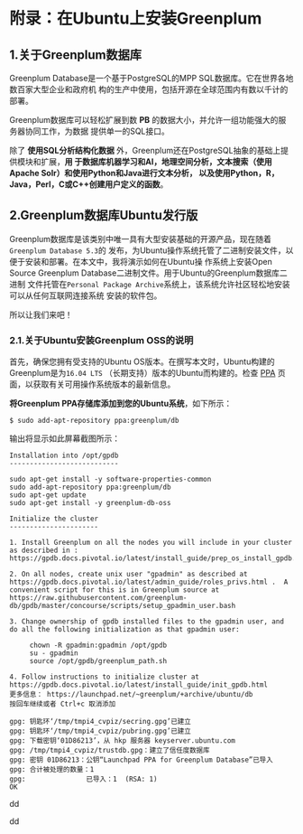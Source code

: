 附录：在Ubuntu上安装Greenplum
================================================================================
## 1.关于Greenplum数据库
Greenplum Database是一个基于PostgreSQL的MPP SQL数据库。它在世界各地数百家大型企业和政府机
构的生产中使用，包括开源在全球范围内有数以千计的部署。

Greenplum数据库可以轻松扩展到数 **PB** 的数据大小，并允许一组功能强大的服务器协同工作，为数据
提供单一的SQL接口。

除了 **使用SQL分析结构化数据** 外，Greenplum还在PostgreSQL抽象的基础上提供模块和扩展，**用
于数据库机器学习和AI，地理空间分析，文本搜索（使用Apache Solr）和使用Python和Java进行文本分析，
以及使用Python，R，Java，Perl，C或C++创建用户定义的函数**。

## 2.Greenplum数据库Ubuntu发行版
Greenplum数据库是该类别中唯一具有大型安装基础的开源产品，现在随着`Greenplum Database 5.3`的
发布，为Ubuntu操作系统托管了二进制安装文件，以便于安装和部署。在本文中，我将演示如何在Ubuntu操
作系统上安装Open Source Greenplum Database二进制文件。用于Ubuntu的Greenplum数据库二进制
文件托管在`Personal Package Archive`系统上，该系统允许社区轻松地安装可以从任何互联网连接系统
安装的软件包。

所以让我们来吧！

### 2.1.关于Ubuntu安装Greenplum OSS的说明
首先，确保您拥有受支持的Ubuntu OS版本。在撰写本文时，Ubuntu构建的Greenplum是为`16.04 LTS`
（长期支持）版本的Ubuntu而构建的。检查 [PPA](https://launchpad.net/~greenplum/+archive/ubuntu/db)
页面，以获取有关可用操作系统版本的最新信息。

**将Greenplum PPA存储库添加到您的Ubuntu系统**，如下所示：
```shell
$ sudo add-apt-repository ppa:greenplum/db
```
输出将显示如此屏幕截图所示：
```
Installation into /opt/gpdb
---------------------------

sudo apt-get install -y software-properties-common
sudo add-apt-repository ppa:greenplum/db
sudo apt-get update
sudo apt-get install -y greenplum-db-oss

Initialize the cluster
----------------------

1. Install Greenplum on all the nodes you will include in your cluster as described in : https://gpdb.docs.pivotal.io/latest/install_guide/prep_os_install_gpdb.html

2. On all nodes, create unix user "gpadmin" as described at https://gpdb.docs.pivotal.io/latest/admin_guide/roles_privs.html .  A convenient script for this is in Greenplum source at https://raw.githubusercontent.com/greenplum-db/gpdb/master/concourse/scripts/setup_gpadmin_user.bash

3. Change ownership of gpdb installed files to the gpadmin user, and do all the following initialization as that gpadmin user:

     chown -R gpadmin:gpadmin /opt/gpdb
     su - gpadmin
     source /opt/gpdb/greenplum_path.sh

4. Follow instructions to initialize cluster at https://gpdb.docs.pivotal.io/latest/install_guide/init_gpdb.html
更多信息： https://launchpad.net/~greenplum/+archive/ubuntu/db
按回车继续或者 Ctrl+c 取消添加

gpg: 钥匙环‘/tmp/tmpi4_cvpiz/secring.gpg’已建立
gpg: 钥匙环‘/tmp/tmpi4_cvpiz/pubring.gpg’已建立
gpg: 下载密钥‘01D86213’，从 hkp 服务器 keyserver.ubuntu.com
gpg: /tmp/tmpi4_cvpiz/trustdb.gpg：建立了信任度数据库
gpg: 密钥 01D86213：公钥“Launchpad PPA for Greenplum Database”已导入
gpg: 合计被处理的数量：1
gpg:               已导入：1  (RSA: 1)
OK
```
dd
































dd
